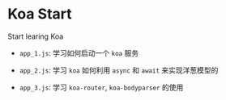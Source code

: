 # Koa Start

Start learing Koa

* `app_1.js`: 学习如何启动一个 `koa` 服务

* `app_2.js`: 学习 `koa` 如何利用 `async` 和 `await` 来实现洋葱模型的

* `app_3.js`: 学习 `koa-router`, `koa-bodyparser` 的使用